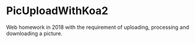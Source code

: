 # PicUploadWithKoa2
Web homework in 2018 with the requirement of uploading, processing and downloading a picture.
